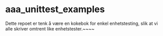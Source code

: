 # aaa_unittest_examples

Dette repoet er tenk å være en kokebok for enkel enhetstesting, slik at 
vi alle skriver omtrent like enhetstester.~~~~